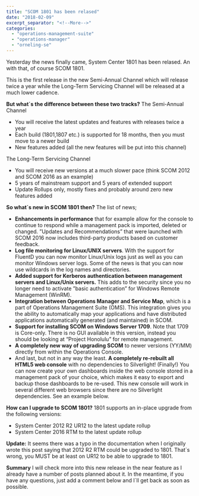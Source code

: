 ```yaml
---
title: "SCOM 1801 has been relased"
date: "2018-02-09"
excerpt_separator: "<!--More-->"
categories: 
  - "operations-management-suite"
  - "operations-manager"
  - "orneling-se"
---
```


Yesterday the news finally came, System Center 1801 has been relased. An with that, of course SCOM 1801.

This is the first release in the new Semi-Annual Channel which will release twice a year while the Long-Term Servicing Channel will be released at a much lower cadence.
<!--More-->
**But what´s the difference between these two tracks?** The Semi-Annual Channel

- You will receive the latest updates and features with releases twice a year
- Each build (1801,1807 etc.) is supported for 18 months, then you must move to a newer build
- New features added (all the new features will be put into this channel)

The Long-Term Servicing Channel

- You will receive new versions at a much slower pace (think SCOM 2012 and SCOM 2016 as an example)
- 5 years of mainstream support and 5 years of extended support
- Update Rollups only, mostly fixes and probably around zero new features added

**So what´s new in SCOM 1801 then?** The list of news;

- **Enhancements in performance** that for example allow for the console to continue to respond while a management pack is imported, deleted or changed. ”Updates and Recommendations” that were launched with SCOM 2016 now includes third-party products based on customer feedback.
- **Log file monitoring for Linux/UNIX servers**. With the support for FluentD you can now monitor Linux/Unix logs just as well as you can monitor Windows server logs. Some of the news is that you can now use wildcards in the log names and directories.
- **Added support for Kerberos authentication between management servers and Linux/Unix servers.** This adds to the security since you no longer need to activate ”basic authentication” for Windows Remote Management (WinRM).
- **Integration between Operations Manager and Service Map**, which is a part of Operations Management Suite (OMS). This integration gives you the ability to automatically map your applications and have distributed applications automatically generated (and maintained) in SCOM.
- **Support for installing SCOM on Windows Server 1709**. Note that 1709 is Core-only. There is no GUI available in this version, instead you should be looking at “Project Honolulu” for remote management.
- **A completely new way of upgrading SCOM** to newer versions (YY/MM) directly from within the Operations Console.
- And last, but not in any way the least. **A completely re-rebuilt all HTML5 web console** with no dependencies to Silverlight! (Finally!) You can now create your own dashboards inside the web console stored in a management pack of your choice, which makes it easy to export and backup those dashboards to be re-used. This new console will work in several different web browsers since there are no Silverlight dependencies. See an example below.

**How can I upgrade to SCOM 1801?** 1801 supports an in-place upgrade from the following versions:

- System Center 2012 R2 UR12 to the latest update rollup
- System Center 2016 RTM to the latest update rollup

**Update:** It seems there was a typo in the documentation when I originally wrote this post saying that 2012 R2 RTM could be upgraded to 1801. That´s wrong, you MUST be at least on UR12 to be able to upgrade to 1801.

**Summary** I will check more into this new release in the near feature as I already have a number of posts planned about it. In the meantime, if you have any questions, just add a comment below and I´ll get back as soon as possible.

